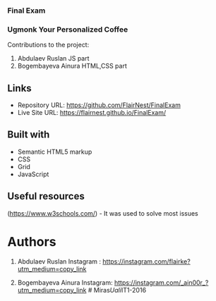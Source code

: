 ### Final Exam

### Ugmonk Your Personalized Coffee

Contributions to the project:

1) Abdulaev Ruslan JS part
2) Bogembayeva Ainura HTML,CSS part

## Links

- Repository URL: https://github.com/FlairNest/FinalExam
- Live Site URL: https://flairnest.github.io/FinalExam/

## Built with

- Semantic HTML5 markup
- CSS
- Grid
- JavaScript

## Useful resources

(https://www.w3schools.com/) - It was used to solve most issues

# Authors

1. Abdulaev Ruslan
Instagram : https://instagram.com/flairke?utm_medium=copy_link

2. Bogembayeva Ainura
Instagram: https://instagram.com/_ain00r_?utm_medium=copy_link
#   M i r a s _ U a l i _ I T 1 - 2 0 1 6  
 